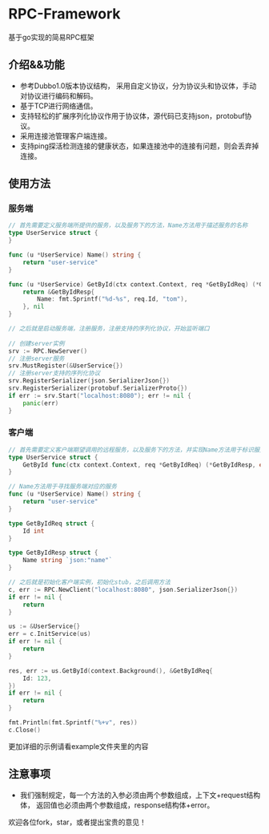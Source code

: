 # RPC-Framework

基于go实现的简易RPC框架

## 介绍&&功能

- 参考Dubbo1.0版本协议结构，
  采用自定义协议，分为协议头和协议体，手动对协议进行编码和解码。
- 基于TCP进行网络通信。
- 支持轻松的扩展序列化协议作用于协议体，源代码已支持json，protobuf协议。
- 采用连接池管理客户端连接。
- 支持ping探活检测连接的健康状态，如果连接池中的连接有问题，则会丢弃掉连接。

## 使用方法

### 服务端
```go
// 首先需要定义服务端所提供的服务，以及服务下的方法，Name方法用于描述服务的名称
type UserService struct {
}

func (u *UserService) Name() string {
	return "user-service"
}

func (u *UserService) GetById(ctx context.Context, req *GetByIdReq) (*GetByIdResp, error) {
	return &GetByIdResp{
		Name: fmt.Sprintf("%d-%s", req.Id, "tom"),
	}, nil
}

// 之后就是启动服务端，注册服务，注册支持的序列化协议，开始监听端口
	
// 创建server实例
srv := RPC.NewServer()
// 注册server服务
srv.MustRegister(&UserService{})
// 注册server支持的序列化协议
srv.RegisterSerializer(json.SerializerJson{})
srv.RegisterSerializer(protobuf.SerializerProto{})
if err := srv.Start("localhost:8080"); err != nil {
	panic(err)
}
```
### 客户端
```go
// 首先需要定义客户端期望调用的远程服务，以及服务下的方法，并实现Name方法用于标识服务名称
type UserService struct {
	GetById func(ctx context.Context, req *GetByIdReq) (*GetByIdResp, error)
}

// Name方法用于寻找服务端对应的服务
func (u *UserService) Name() string {
	return "user-service"
}

type GetByIdReq struct {
	Id int
}

type GetByIdResp struct {
	Name string `json:"name"`
}

// 之后就是初始化客户端实例，初始化stub，之后调用方法
c, err := RPC.NewClient("localhost:8080", json.SerializerJson{})
if err != nil {
    return
}

us := &UserService{}
err = c.InitService(us)
if err != nil {
    return
}

res, err := us.GetById(context.Background(), &GetByIdReq{
    Id: 123,
})
if err != nil {
    return
}

fmt.Println(fmt.Sprintf("%+v", res))
c.Close()
```

更加详细的示例请看example文件夹里的内容

## 注意事项

- 我们强制规定，每一个方法的入参必须由两个参数组成，上下文+request结构体，
返回值也必须由两个参数组成，response结构体+error。
  
  
欢迎各位fork，star，或者提出宝贵的意见！
  

  
